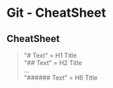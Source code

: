 # Git - CheatSheet
## CheatSheet
> "# Text" = H1 Title \
> "## Text" = H2 Title \
> ... \
> "###### Text" = H6 Title
